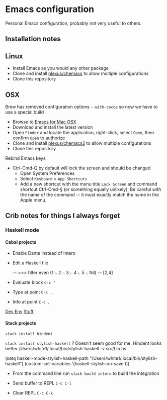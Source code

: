 # Emacs configuration

Personal Emacs configuration, probably not very useful to others.

## Installation notes ##

## Linux ###

- Install Emacs as you would any other package
- Clone and install [plexus/chemacs](https://github.com/plexus/chemacs) to allow multiple configurations
- Clone this repository

## OSX ###

Brew has removed configuration options `--with-cocoa` so now we have to use a special build

- Browse to [Emacs for Mac OSX](https://emacsformacosx.com/)
- Download and install the latest version
- Open `Finder` and locate the application, right-click, select `Open`, then confirm `Open` to authorize
- Clone and install [plexus/chemacs2](https://github.com/plexus/chemacs2) to allow multiple configurations
- Clone this repository

Rebind Emacs keys

- Ctrl-Cmd-Q by default will lock the screen and should be changed
   - Open System Preferences
   - Select `Keyboard` > `App Shortcuts`
   - Add a new shortcut with the menu title `Lock Screen` and command shortcut Ctrl-Cmd-§ (or something equally 
     unlikely). Be careful with the name of the command -- it must exactly match the name in the Apple menu.

## Crib notes for things I always forget

### Haskell mode

#### Cabal projects

- Enable Dante instead of Intero
- Edit a Haskell file

    -- >>> filter even (1 :. 2 :. 3 :. 4 :. 5 :. Nil)
    -- [2,4]

- Evaluate block `C-c "`
- Type at point `C-c .`
- Info at point `C-c ,`

[Dev Env](http://haroldcarr.com/posts/2017-10-24-emacs-haskell-dev-env.html)
[Stuff](https://www.fosskers.ca/blog/nix-en.html)

#### Stack projects

`stack install hindent`

`stack install stylish-haskell` ?
Doesn't seem good for me. Hindent looks better
/Users/white1/.local/bin/stylish-haskell -v src/Lib.hs

(setq haskell-mode-stylish-haskell-path "/Users/white1/.local/bin/stylish-haskell")
(custom-set-variables
 '(haskell-stylish-on-save t))

- From the command line run `stack build intero` to build the integration

- Send buffer to REPL `C-c C-l`
- Clear REPL `C-c C-k`

